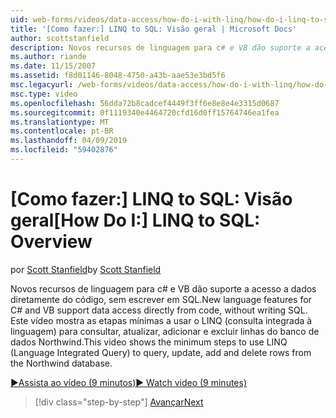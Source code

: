 ```yaml
---
uid: web-forms/videos/data-access/how-do-i-with-linq/how-do-i-linq-to-sql-overview
title: '[Como fazer:] LINQ to SQL: Visão geral | Microsoft Docs'
author: scottstanfield
description: Novos recursos de linguagem para c# e VB dão suporte a acesso a dados diretamente do código, sem escrever em SQL. Este vídeo mostra as etapas mínimas a usar o LINQ (Language int...
ms.author: riande
ms.date: 11/15/2007
ms.assetid: f8d01146-8048-4750-a43b-aae53e3bd5f6
msc.legacyurl: /web-forms/videos/data-access/how-do-i-with-linq/how-do-i-linq-to-sql-overview
msc.type: video
ms.openlocfilehash: 56dda72b8cadcef4449f3ff6e8e8e4e3315d0687
ms.sourcegitcommit: 0f1119340e4464720cfd16d0ff15764746ea1fea
ms.translationtype: MT
ms.contentlocale: pt-BR
ms.lasthandoff: 04/09/2019
ms.locfileid: "59402876"
---
```

# <a name="how-do-i-linq-to-sql-overview"></a><span data-ttu-id="955a0-104">[Como fazer:] LINQ to SQL: Visão geral</span><span class="sxs-lookup"><span data-stu-id="955a0-104">[How Do I:] LINQ to SQL: Overview</span></span>

<span data-ttu-id="955a0-105">por [Scott Stanfield](https://github.com/scottstanfield)</span><span class="sxs-lookup"><span data-stu-id="955a0-105">by [Scott Stanfield](https://github.com/scottstanfield)</span></span>

<span data-ttu-id="955a0-106">Novos recursos de linguagem para c# e VB dão suporte a acesso a dados diretamente do código, sem escrever em SQL.</span><span class="sxs-lookup"><span data-stu-id="955a0-106">New language features for C# and VB support data access directly from code, without writing SQL.</span></span> <span data-ttu-id="955a0-107">Este vídeo mostra as etapas mínimas a usar o LINQ (consulta integrada à linguagem) para consultar, atualizar, adicionar e excluir linhas do banco de dados Northwind.</span><span class="sxs-lookup"><span data-stu-id="955a0-107">This video shows the minimum steps to use LINQ (Language Integrated Query) to query, update, add and delete rows from the Northwind database.</span></span>

[<span data-ttu-id="955a0-108">&#9654;Assista ao vídeo (9 minutos)</span><span class="sxs-lookup"><span data-stu-id="955a0-108">&#9654; Watch video (9 minutes)</span></span>](https://channel9.msdn.com/Blogs/ASP-NET-Site-Videos/how-do-i-linq-to-sql-overview)

> [!div class="step-by-step"]
> [<span data-ttu-id="955a0-109">Avançar</span><span class="sxs-lookup"><span data-stu-id="955a0-109">Next</span></span>](how-do-i-linq-to-sql-data-model.md)
